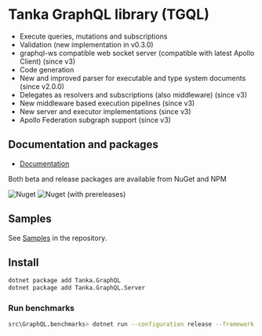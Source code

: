 # Tanka GraphQL library (TGQL)

- Execute queries, mutations and subscriptions
- Validation (new implementation in v0.3.0)
- graphql-ws compatible web socket server (compatible with latest Apollo Client) (since v3)
- Code generation
- New and improved parser for executable and type system documents (since v2.0.0)
- Delegates as resolvers and subscriptions (also middleware) (since v3)
- New middleware based execution pipelines (since v3)
- New server and executor implementations (since v3)
- Apollo Federation subgraph support (since v3)


## Documentation and packages

- [Documentation](https://pekkah.github.io/tanka-graphql/)

Both beta and release packages are available from NuGet and NPM

![Nuget](https://img.shields.io/nuget/v/tanka.graphql?style=flat-square)
![Nuget (with prereleases)](https://img.shields.io/nuget/vpre/tanka.graphql?style=flat-square)


## Samples

See [Samples](https://github.com/pekkah/tanka-graphql/tree/master/samples) in the repository.


## Install

```bash
dotnet package add Tanka.GraphQL
dotnet package add Tanka.GraphQL.Server
```


### Run benchmarks

```bash
src\GraphQL.benchmarks> dotnet run --configuration release --framework net7.0
```
